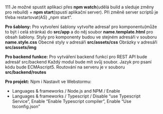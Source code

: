 111
Je možné spustit aplikaci přes <strong>npm watch</strong>(udělá build a sleduje změny pro rebuild) + <strong>npm start</strong>(spustí aplikační server).
Při změně server scriptů je třeba restartovat(AS) „npm start“.

<strong>Pro šablony:</strong>
Pro vytvoření šablony vytvořte adresař pro komponentu(může to být i celá stránka) do <strong>src/app</strong> a do něj soubor <strong>name.template.html</strong> pro obsah šablony.
Styly pro komponenty budou ve stejném adresáři v souboru <strong>name.style.css</strong>
Obecné styly v adresáři <strong>src/assets/css</strong>
Obrázky v adresáři <strong>src/assets/img</strong>

<strong>Pro backend funkce:</strong>
Pro vytváření backend funkcí pro REST API bude adresář src/backend
Každý modul bude mít svůj soubor.
Jazyk pro psaní kódu bude ECMAscript5.
Routování na serveru je v souboru <strong>src/backend/routes</strong>

<strong>Pro projekt:</strong>
Npm i
Nastavit ve Webstormu:
-	Languages & frameworks / Node.js and NPM / Enable
-	Languages & frameworks / Typescript / Disable “use Typescript Service”, Enable “Enable Typescript compiler”, Enable “Use tsconfig.json” 
